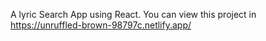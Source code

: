 A lyric Search App using React. You can view this project in https://unruffled-brown-98797c.netlify.app/
